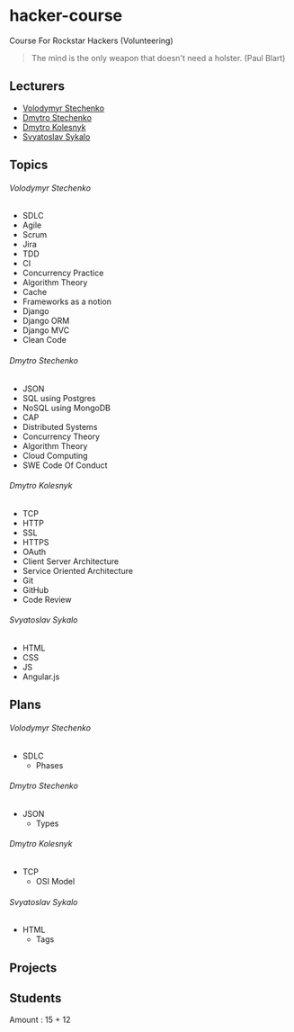 # hacker-course
Course For Rockstar Hackers (Volunteering)

> The mind is the only weapon that doesn't need a holster. (Paul Blart)

## Lecturers
* [Volodymyr Stechenko](https://github.com/Leshist "GitHub Profile")
* [Dmytro Stechenko](https://github.com/d5s8 "GitHub Profile")
* [Dmytro Kolesnyk](https://github.com/kolesnyk "GitHub Profile")
* [Svyatoslav Sykalo](https://github.com/svtslvskl "GitHub Profile")

## Topics

###### Volodymyr Stechenko
* SDLC
* Agile
* Scrum
* Jira
* TDD
* CI
* Concurrency Practice
* Algorithm Theory
* Cache 
* Frameworks as a notion
* Django
* Django ORM
* Django MVC
* Clean Code

###### Dmytro Stechenko
* JSON 
* SQL using Postgres 
* NoSQL using MongoDB
* CAP 
* Distributed Systems
* Concurrency Theory 
* Algorithm Theory  
* Cloud Computing
* SWE Code Of Conduct

###### Dmytro Kolesnyk
* TCP
* HTTP
* SSL 
* HTTPS 
* OAuth 
* Client Server Architecture 
* Service Oriented Architecture
* Git 
* GitHub 
* Code Review

###### Svyatoslav Sykalo
* HTML
* CSS
* JS
* Angular.js

## Plans

###### Volodymyr Stechenko
* SDLC
  * Phases


###### Dmytro Stechenko
* JSON
  * Types

###### Dmytro Kolesnyk
* TCP
  * OSI Model

###### Svyatoslav Sykalo
* HTML
  * Tags

## Projects 

## Students

Amount : 15 + 12
